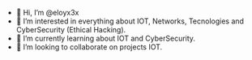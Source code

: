 - 👋 Hi, I’m @eloyx3x
- 👀 I’m interested in everything about IOT, Networks, Tecnologies and CyberSecurity (Ethical Hacking).
- 🌱 I’m currently learning about IOT and CyberSecurity.
- 💞️ I’m looking to collaborate on projects IOT.


<!---
eloyx3x/eloyx3x is a ✨ special ✨ repository because its `README.md` (this file) appears on your GitHub profile.
You can click the Preview link to take a look at your changes.
--->

<script src="https://platform.linkedin.com/badges/js/profile.js" async defer type="text/javascript"></script>

